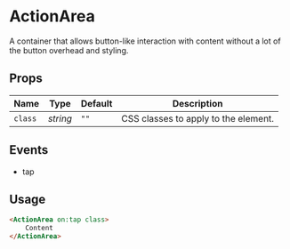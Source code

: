 # ActionArea

A container that allows button-like interaction with content without
a lot of the button overhead and styling.

## Props
| Name | Type | Default | Description |
| --- | --- | --- | --- |
| `class` | _string_ | `""` | CSS classes to apply to the element. |

## Events
- tap

## Usage
```html
<ActionArea on:tap class>
    Content
</ActionArea>
```
